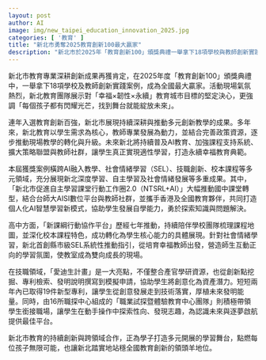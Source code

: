 ```yaml
---
layout: post
author: AI
image: img/new_taipei_education_innovation_2025.jpg
categories: [ '教育' ]
title: "新北市勇奪2025教育創新100最大贏家"
description: "新北市於2025年「教育創新100」頒獎典禮一舉拿下18項學校與教師創新實踐案例，展現AI教學、SEL、技職創新等多元成果，持續以幸福、韌性、永續為教育城市目標，打造師生共成長、適性學習的全國教育創新典範。"
---
```

新北市教育專業深耕創新成果再獲肯定，在2025年度「教育創新100」頒獎典禮中，一舉拿下18項學校及教師創新實踐案例，成為全國最大贏家。活動現場氣氛熱烈，新北教育團隊展示對「幸福×韌性×永續」教育城市目標的堅定決心，更強調「每個孩子都有閃耀光芒，找到舞台就能綻放未來」。

連年入選教育創新百強，新北市展現持續深耕與推動多元創新教學的成果。多年來，新北教育以學生需求為核心，教師專業發展為動力，並結合完善政策資源，逐步推動現場教學的轉化與升級。未來新北將持續普及AI教育、加強課程支持系統、擴大策略聯盟與教師社群，讓學生真正實現適性學習，打造永續幸福教育典範。

本屆獲獎案例橫跨AI融入教學、社會情緒學習（SEL）、技職創新、校本課程等多元領域，充分展現新北深度學習、自主學習及社會情緒發展等多重成果。其中，「新北市促進自主學習課堂行動工作圈2.0（NTSRL+AI）」大幅推動國中課堂轉型，結合台師大AISI數位平台與教師社群，並攜手香港及全國教育夥伴，共同打造個人化AI智慧學習新模式，協助學生發展自學能力，勇於探索知識與問題解決。

高中方面，「新課綱行動協作平台」歷經七年推動，持續陪伴學校團隊梳理課程地圖，並深化校本課程特色，成功轉化為學生核心能力的具體展現。針對社會情緒學習，新北首創縣市級SEL系統性推動指引，從培育幸福教師出發，營造師生互動正向的學習氛圍，使教室成為雙向成長的現場。

在技職領域，「愛迪生計畫」是一大亮點，不僅整合產官學研資源，也從創新點挖掘、專利檢索、發明說明撰寫到模擬申請，協助學生將創意化為資產潛力。短短兩年內已取得19件新型專利，讓學生從創意發展走到技術落實，厚植未來發明能量。同時，由16所職探中心組成的「職業試探暨體驗教育中心團隊」則積極帶領學生銜接職場，讓學生在動手操作中探索性向、發現志趣，為認識未來與逐夢啟航提供最佳平台。

新北市教育的持續創新與跨領域合作，正為學子打造多元開展的學習舞台，點燃每位孩子無限可能，也讓新北踏實地站穩全國教育創新的領頭羊地位。